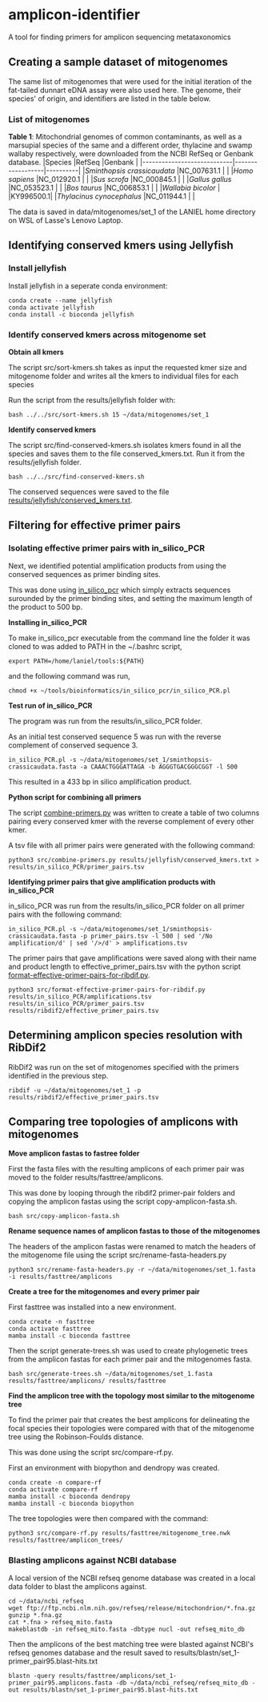 # amplicon-identifier
A tool for finding primers for amplicon sequencing metataxonomics

## Creating a sample dataset of mitogenomes

The same list of mitogenomes that were used for the initial iteration of the fat-tailed dunnart eDNA assay were also used here. The genome, their species' of origin, and identifiers are listed in the table below.

### List of mitogenomes

__Table 1__: Mitochondrial genomes of common contaminants, as well as a marsupial species of the same and a different order, thylacine and swamp wallaby respectively, were downloaded from the NCBI RefSeq or Genbank database.
|Species                     |RefSeq            |Genbank   |
|----------------------------|------------------|----------|
|*Sminthopsis crassicaudata* |NC_007631.1       |          |
|*Homo sapiens*              |NC_012920.1       |          |
|*Sus scrofa*                |NC_000845.1       |          |
|*Gallus gallus*             |NC_053523.1       |          |
|*Bos taurus*                |NC_006853.1       |          |
|*Wallabia bicolor*          |                  |KY996500.1|
|*Thylacinus cynocephalus*    |NC_011944.1       |          |

The data is saved in data/mitogenomes/set_1 of the LANIEL home directory on WSL of Lasse's Lenovo Laptop.

## Identifying conserved kmers using Jellyfish

### Install jellyfish

Install jellyfish in a seperate conda environment:

~~~
conda create --name jellyfish
conda activate jellyfish
conda install -c bioconda jellyfish
~~~

### Identify conserved kmers across mitogenome set

__Obtain all kmers__

The script src/sort-kmers.sh takes as input the requested kmer size and mitogenome folder and writes all the kmers to individual files for each species

Run the script from the results/jellyfish folder with:

~~~
bash ../../src/sort-kmers.sh 15 ~/data/mitogenomes/set_1
~~~

__Identify conserved kmers__

The script src/find-conserved-kmers.sh isolates kmers found in all the species and saves them to the file conserved_kmers.txt. Run it from the results/jellyfish folder.

~~~
bash ../../src/find-conserved-kmers.sh
~~~

The conserved sequences were saved to the file [results/jellyfish/conserved_kmers.txt](results/jellyfish/conserved_kmers.txt).

## Filtering for effective primer pairs

### Isolating effective primer pairs with in_silico_PCR

Next, we identified potential amplification products from using the conserved sequences as primer binding sites.

This was done using [in_silico_pcr](https://github.com/egonozer/in_silico_pcr) which simply extracts sequences surounded by the primer binding sites, and setting the maximum length of the product to 500 bp.

__Installing in_silico_PCR__

To make in_silico_pcr executable from the command line the folder it was cloned to was added to PATH in the ~/.bashrc script,

~~~
export PATH=/home/laniel/tools:${PATH}
~~~

and the following command was run,

~~~
chmod +x ~/tools/bioinformatics/in_silico_pcr/in_silico_PCR.pl
~~~

__Test run of in_silico_PCR__

The program was run from the results/in_silico_PCR folder.

As an initial test conserved sequence 5 was run with the reverse complement of conserved sequence 3.

~~~
in_silico_PCR.pl -s ~/data/mitogenomes/set_1/sminthopsis-crassicaudata.fasta -a CAAACTGGGATTAGA -b AGGGTGACGGGCGGT -l 500
~~~

This resulted in a 433 bp in silico amplification product.

__Python script for combining all primers__

The script [combine-primers.py](src/combine-primers.py) was written to create a table of two columns pairing every conserved kmer with the reverse complement of every other kmer.

A tsv file with all primer pairs were generated with the following command:

~~~
python3 src/combine-primers.py results/jellyfish/conserved_kmers.txt > results/in_silico_PCR/primer_pairs.tsv
~~~

__Identifying primer pairs that give amplification products with in_silico_PCR__

in_silico_PCR was run from the results/in_silico_PCR folder on all primer pairs with the following command:

~~~
in_silico_PCR.pl -s ~/data/mitogenomes/set_1/sminthopsis-crassicaudata.fasta -p primer_pairs.tsv -l 500 | sed '/No amplification/d' | sed '/>/d' > amplifications.tsv
~~~

The primer pairs that gave amplifications were saved along with their name and product length to effective_primer_pairs.tsv with the python script [format-effective-primer-pairs-for-ribdif.py]().

~~~
python3 src/format-effective-primer-pairs-for-ribdif.py results/in_silico_PCR/amplifications.tsv results/in_silico_PCR/primer_pairs.tsv results/ribdif2/effective_primer_pairs.tsv
~~~

## Determining amplicon species resolution with RibDif2

RibDif2 was run on the set of mitogenomes specified with the primers identified in the previous step.

~~~
ribdif -u ~/data/mitogenomes/set_1 -p results/ribdif2/effective_primer_pairs.tsv
~~~

## Comparing tree topologies of amplicons with mitogenomes

__Move amplicon fastas to fastree folder__

First the fasta files with the resulting amplicons of each primer pair was moved to the folder results/fasttree/amplicons.

This was done by looping through the ribdif2 primer-pair folders and copying the amplicon fastas using the script copy-amplicon-fasta.sh.

~~~
bash src/copy-amplicon-fasta.sh
~~~

__Rename sequence names of amplicon fastas to those of the mitogenomes__

The headers of the amplicon fastas were renamed to match the headers of the mitogenome file using the script src/rename-fasta-headers.py

~~~
python3 src/rename-fasta-headers.py -r ~/data/mitogenomes/set_1.fasta -i results/fasttree/amplicons
~~~

__Create a tree for the mitogenomes and every primer pair__

First fasttree was installed into a new environment.

~~~
conda create -n fasttree
conda activate fasttree
mamba install -c bioconda fasttree
~~~

Then the script generate-trees.sh was used to create phylogenetic trees from the amplicon fastas for each primer pair and the mitogenomes fasta.

~~~
bash src/generate-trees.sh ~/data/mitogenomes/set_1.fasta results/fasttree/amplicons/ results/fasttree
~~~

__Find the amplicon tree with the topology most similar to the mitogenome tree__

To find the primer pair that creates the best amplicons for delineating the focal species their topologies were compared with that of the mitogenome tree using the Robinson-Foulds distance.

This was done using the script src/compare-rf.py.

First an environment with biopython and dendropy was created.

~~~
conda create -n compare-rf
conda activate compare-rf
mamba install -c bioconda dendropy
mamba install -c bioconda biopython
~~~

The tree topologies were then compared with the command:

~~~
python3 src/compare-rf.py results/fasttree/mitogenome_tree.nwk results/fasttree/amplicon_trees/
~~~

### Blasting amplicons against NCBI database

A local version of the NCBI refseq genome database was created in a local data folder to blast the amplicons against.

~~~
cd ~/data/ncbi_refseq
wget ftp://ftp.ncbi.nlm.nih.gov/refseq/release/mitochondrion/*.fna.gz
gunzip *.fna.gz
cat *.fna > refseq_mito.fasta
makeblastdb -in refseq_mito.fasta -dbtype nucl -out refseq_mito_db
~~~

Then the amplicons of the best matching tree were blasted against NCBI's refseq genomes database and the result saved to results/blastn/set_1-primer_pair95.blast-hits.txt

~~~
blastn -query results/fasttree/amplicons/set_1-primer_pair95.amplicons.fasta -db ~/data/ncbi_refseq/refseq_mito_db -out results/blastn/set_1-primer_pair95.blast-hits.txt
~~~

